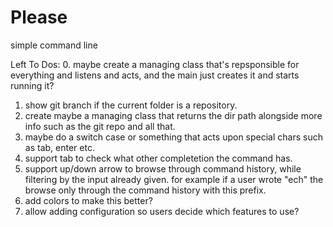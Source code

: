 # Please

simple command line


Left To Dos:
0. maybe create a managing class that's repsponsible for everything and listens and acts, and the main just creates it and starts running it?
1. show git branch if the current folder is a repository.
2. create maybe a managing class that returns the dir path alongside more info such as the git repo and all that.
3. maybe do a switch case or something that acts upon special chars such as tab, enter etc.
4. support tab to check what other completetion the command has.
5. support up/down arrow to browse through command history, while filtering by the input already given. for example if a user wrote "ech" the browse only through the command history with this prefix.
6. add colors to make this better?
7. allow adding configuration so users decide which features to use?
